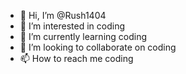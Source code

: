 - 👋 Hi, I’m @Rush1404
- 👀 I’m interested in coding
- 🌱 I’m currently learning coding
- 💞️ I’m looking to collaborate on coding
- 📫 How to reach me coding


